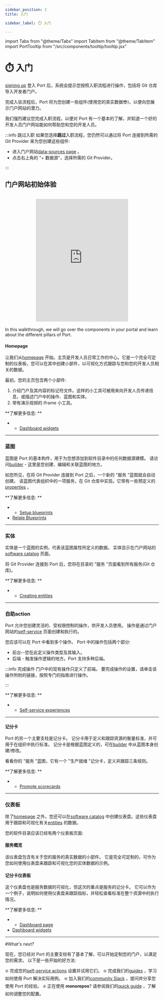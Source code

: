 ```yaml
---
sidebar_position: 2
title: 入门

sidebar_label: ⏱️ 入门

---
```


import Tabs from "@theme/Tabs"
import TabItem from "@theme/TabItem"
import PortTooltip from "/src/components/tooltip/tooltip.jsx"

# ⏱️ 入门

[signing up](https://app.getport.io) 登入 Port 后，系统会提示您按照入职流程进行操作，包括将 Git 仓库导入开发者门户。

完成入驻流程后，Port 将为您创建一些组件(使用您的真实数据😎)，以便向您展示门户网站的潜力。

我们强烈建议您完成入职流程，以便对 Port 有一个基本的了解，并知道一个好的开发人员门户网站能如何帮助您和您的开发人员。

:::info  跳过入职 如果您选择**跳过**入职流程，您仍然可以通过将 Port 连接到所需的 Git Provider 来为您创建这些组件: 

* 进入门户网站[data-sources page](https://app.getport.io/dev-portal/data-sources) 。
* 点击右上角的 "+ 数据源"，选择所需的 Git Provider。

:::

## 门户网站初始体验

<br/>
<center>

<iframe width="60%" height="400" src="https://www.youtube.com/embed/ggXL2ZsPVQM" title="YouTube video player" frameborder="0" allow="accelerometer; autoplay; clipboard-write; encrypted-media; gyroscope; picture-in-picture; web-share" allowfullscreen allow="fullscreen;"></iframe>

</center>
<br/>
In this walkthrough, we will go over the components in your portal and learn about the different pillars of Port.

#### Homepage

让我们从[homepage](https://app.getport.io/organization/home) 开始。主页是开发人员日常工作的中心。它是一个完全可定制的仪表板，您可以在其中创建小部件，以可视化方式跟踪与您和您的开发人员相关的数据。

最初，您的主页包含两个小部件: 

1. 介绍门户及其内容的标记符文件。这样的小工具可被用来向开发人员传递信息，或描述门户中的操作、蓝图和实体。
2. 带有演示视频的 iframe 小工具。

**了解更多信息: **

* * [Dashboard widgets](https://docs.getport.io/customize-pages-dashboards-and-plugins/dashboards/#widget-types)

---

### 蓝图

蓝图是 Port 的基本构件，用于为您想添加到软件目录中的任何数据源建模。 请访问[builder](https://app.getport.io/dev-portal/data-model) - 这里是您创建、编辑和关联蓝图的地方。

如您所见，在将 Git Provider 连接到 Port 之后，一个新的 "服务 "蓝图就会自动创建。 该蓝图代表组织中的一项服务，在 Git 仓库中实现。它带有一些预定义的[properties](https://docs.getport.io/build-your-software-catalog/define-your-data-model/setup-blueprint/properties/) 。

**了解更多信息: **

* * [Setup blueprints](https://docs.getport.io/build-your-software-catalog/define-your-data-model/setup-blueprint/)
* [Relate Blueprints](https://docs.getport.io/build-your-software-catalog/define-your-data-model/relate-blueprints/)

---

### 实体

实体是一个蓝图的实例，代表该蓝图属性所定义的数据。 实体显示在门户网站的[software catalog](https://app.getport.io/services) 页面。

将 Git Provider 连接到 Port 后，您将在目录的 "服务 "页面看到所有服务(Git 仓库)。

**了解更多信息: **

* * [Creating entities](https://docs.getport.io/build-your-software-catalog/sync-data-to-catalog/#creating-entities)

---

### 自助action

Port 允许您创建灵活的、受权限控制的操作，供开发人员使用。 操作是通过门户网站的[self-service](https://app.getport.io/self-serve) 页面创建和执行的。

您应该可以在 Port 中看到多个操作。 Port 中的操作包括两个部分: 

* 前台--您在此定义操作类型及其输入。
* 后端 - 触发操作逻辑的地方。Port 支持多种后端。

:::info  完成操作 门户中的现有操作只定义了前端。 要完成操作的设置，请单击该操作所附的链接，按照专门的指南进行操作。

:::

**了解更多信息: **

* * [Self-service experiences](https://docs.getport.io/create-self-service-experiences/)

---

#### 记分卡

Port 的另一个主要支柱是记分卡。 记分卡用于定义和跟踪资源的衡量标准，并可用于在组织中执行标准。 记分卡是根据蓝图定义的，可在[builder](https://app.getport.io/dev-portal/data-model) 中从蓝图本身创建/修改。

看看你的 "服务 "蓝图，它有一个 "生产就绪 "记分卡，定义并跟踪三条规则。

**了解更多信息: **

* * [Promote scorecards](https://docs.getport.io/promote-scorecards/)

---

### 仪表板

除了[homepage](#homepage) 之外，您还可以在[software catalog](https://app.getport.io/services) 中创建仪表盘。这些仪表盘用于跟踪和可视化有关[entities](#entities) 的数据。

您的软件目录应该已经有两个仪表板页面: 

#### 服务概览

该仪表盘包含有关于您的服务的真实数据的小部件。 它是完全可定制的，可作为您如何使用仪表盘来跟踪和可视化您的实体数据的示例。

#### 记分卡仪表板

这个仪表盘也是服务数据的可视化，但这次的重点是服务的记分卡。 它可以作为一个例子，说明如何使用仪表盘来跟踪指标，并轻松查看标准在整个资源中的执行情况。

**了解更多信息: **

* * [Dashboard page](https://docs.getport.io/customize-pages-dashboards-and-plugins/page/dashboard-page)
* [Dashboard widgets](https://docs.getport.io/customize-pages-dashboards-and-plugins/dashboards/)

---

#What's next?

现在，您已经对 Port 的主要支柱有了基本了解，可以开始定制您的门户，以满足您的需求。 以下是一些开始的好方法: 

❇️ 完成您的[self-service actions](#self-service-actions) 设置并试用它们。 ❇️ 完成我们的[guides](https://docs.getport.io/guides-and-tutorials) ，学习如何使用 Port 解决实际用例。 ❇️ 加入我们的[community Slack](https://www.getport.io/community) ，提问并分享您使用 Port 的经验。 ❇️ 正在使用 **monorepos**? 请参阅我们的[quick guide](https://docs.getport.io/build-your-software-catalog/sync-data-to-catalog/git/working-with-monorepos) ，了解如何调整您的配置。